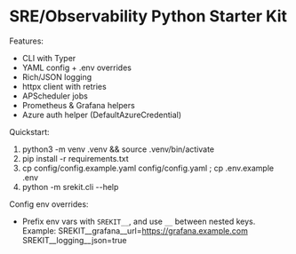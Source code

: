 
SRE/Observability Python Starter Kit
====================================

Features:
- CLI with Typer
- YAML config + .env overrides
- Rich/JSON logging
- httpx client with retries
- APScheduler jobs
- Prometheus & Grafana helpers
- Azure auth helper (DefaultAzureCredential)

Quickstart:
1) python3 -m venv .venv && source .venv/bin/activate
2) pip install -r requirements.txt
3) cp config/config.example.yaml config/config.yaml ; cp .env.example .env
4) python -m srekit.cli --help

Config env overrides:
- Prefix env vars with `SREKIT__`, and use `__` between nested keys.
  Example:
    SREKIT__grafana__url=https://grafana.example.com
    SREKIT__logging__json=true
